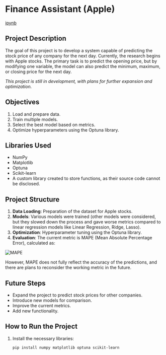# Finance Assistant (Apple)
[ipynb](https://github.com/naumovakotya/My_projects_DS/blob/main/Finance%20assistant/FA_Apple_with_library.ipynb)

## Project Description

The goal of this project is to develop a system capable of predicting the stock price of any company for the next day. Currently, the research begins with Apple stocks. The primary task is to predict the opening price, but by modifying one variable, the model can also predict the minimum, maximum, or closing price for the next day.

*This project is still in development, with plans for further expansion and optimization.*

## Objectives

1. Load and prepare data.
2. Train multiple models.
3. Select the best model based on metrics.
4. Optimize hyperparameters using the Optuna library.

## Libraries Used

- NumPy
- Matplotlib
- Optuna
- Scikit-learn
- A custom library created to store functions, as their source code cannot be disclosed.

## Project Structure

1. **Data Loading**: Preparation of the dataset for Apple stocks.
2. **Models**: Various models were trained (other models were considered, but they slowed down the process and gave worse metrics compared to linear regression models like Linear Regression, Ridge, Lasso).
3. **Optimization**: Hyperparameter tuning using the Optuna library.
4. **Evaluation**: The current metric is MAPE (Mean Absolute Percentage Error), calculated as:
   
![MAPE](https://github.com/user-attachments/assets/9f0dcf42-a352-4ee0-8bda-ad88317f58ad)

   However, MAPE does not fully reflect the accuracy of the predictions, and there are plans to reconsider the working metric in the future.

## Future Steps

- Expand the project to predict stock prices for other companies.
- Introduce new models for comparison.
- Improve the current metrics.
- Add new functionality.

## How to Run the Project

1. Install the necessary libraries:
   ```bash
   pip install numpy matplotlib optuna scikit-learn

